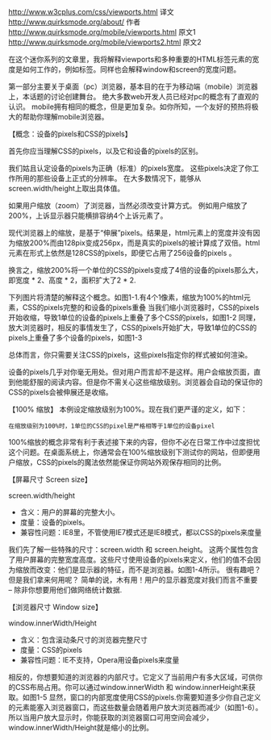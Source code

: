 http://www.w3cplus.com/css/viewports.html  译文  
http://www.quirksmode.org/about/   作者
http://www.quirksmode.org/mobile/viewports.html  原文1
http://www.quirksmode.org/mobile/viewports2.html 原文2

在这个迷你系列的文章里，我将解释viewports和多种重要的HTML标签元素的宽度是如何工作的，例如<html>标签。同样也会解释window和screen的宽度问题。

第一部分主要关于桌面（pc）浏览器，基本目的在于为移动端（mobile）浏览器上，本话题的讨论创建舞台。
绝大多数web开发人员已经对pc的概念有了直观的认识。
mobile拥有相同的概念，但是更加复杂。如你所知，一个友好的预热将极大的帮助你理解mobile浏览器。

【概念：设备的pixels和CSS的pixels】

首先你应当理解CSS的pixels，以及它和设备的pixels的区别。

我们姑且认定设备的pixels为正确（标准）的pixels宽度。
这些pixels决定了你工作所用的那些设备上正式的分辨率。
在大多数情况下，能够从screen.width/height上取出具体值。

如果用户缩放（zoom）了浏览器，当然必须改变计算方式。
例如用户缩放了200%，上诉显示器只能横排容纳4个上诉元素了。

现代浏览器上的缩放，是基于“伸展”pixels。结果是，html元素上的宽度并没有因为缩放200%而由128pix变成256px，而是真实的pixels的被计算成了双倍。html元素在形式上依然是128CSS的pixels，即便它占用了256设备的pixels 。

换言之，缩放200%将一个单位的CSS的pixels变成了4倍的设备的pixels那么大，即宽度 * 2、高度 * 2，面积扩大了2 * 2.

下列图片将清楚的解释这个概念。如图1-1.有4个1像素，缩放为100%的html元素，CSS的pixels完整的和设备的pixels重叠
[]()
当我们缩小浏览器时，CSS的pixels开始收缩，导致1单位的设备的pixels上重叠了多个CSS的pixels，如图1-2
[]()
同理，放大浏览器时，相反的事情发生了，CSS的pixels开始扩大，导致1单位的CSS的pixels上重叠了多个设备的pixels，如图1-3
[]()

总体而言，你只需要关注CSS的pixels，这些pixels指定你的样式被如何渲染。

设备的pixels几乎对你毫无用处。但对用户而言却不是这样。用户会缩放页面，直到他能舒服的阅读内容。但是你不需关心这些缩放级别。浏览器会自动的保证你的CSS的pixels会被伸展还是收缩。

【100% 缩放】
本例设定缩放级别为100%。现在我们更严谨的定义，如下：

    在缩放级别为100%时，1单位的CSS的pixel是严格相等于1单位的设备pixel

100%缩放的概念非常有利于表述接下来的内容，但你不必在日常工作中过度担忧这个问题。在桌面系统上，你通常会在100%缩放级别下测试你的网站，但即便用户缩放，CSS的pixels的魔法依然能保证你网站外观保存相同的比例。

【屏幕尺寸 Screen size】

screen.width/height

* 含义：用户的屏幕的完整大小。
* 度量：设备的pixels。
* 兼容性问题：IE8里，不管使用IE7模式还是IE8模式，都以CSS的pixels来度量

我们先了解一些特殊的尺寸：screen.width 和 screen.height。
这两个属性包含了用户屏幕的完整宽度高度。这些尺寸使用设备的pixels来定义，他们的值不会因为缩放而改变：他们是显示器的特征，而不是浏览器。如图1-4所示。
[]()
很有趣吧？但是我们拿来何用呢？
简单的说，木有用！用户的显示器宽度对我们而言不重要 – 除非你想要用他们做网络统计数据.

【浏览器尺寸 Window size】

window.innerWidth/Height

* 含义：包含滚动条尺寸的浏览器完整尺寸
* 度量：CSS的pixels
* 兼容性问题：IE不支持，Opera用设备pixels来度量

相反的，你想要知道的浏览器的内部尺寸。它定义了当前用户有多大区域，可供你的CSS布局占用。你可以通过window.innerWidth 和 window.innerHeight来获取。如图1-5
[]()
显然，窗口的内部宽度使用CSS的pixels.你需要知道多少你自己定义的元素能塞入浏览器窗口，而这些数量会随着用户放大浏览器而减少（如图1-6）。所以当用户放大显示时，你能获取的浏览器窗口可用空间会减少，window.innerWidth/Height就是缩小的比例。

  







